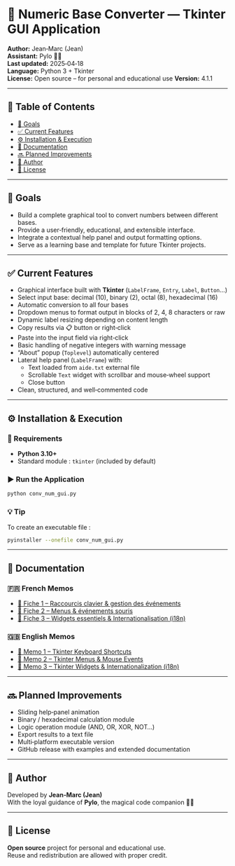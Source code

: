 # 🧮 Numeric Base Converter — Tkinter GUI Application

**Author:** Jean‑Marc (Jean)  
**Assistant:** Pylo 🧙‍♂️  
**Last updated:** 2025‑04‑18  
**Language:** Python 3 + Tkinter  
**License:** Open source – for personal and educational use
**Version:** 4.1.1


---

## 📖 Table of Contents
- [🎯 Goals](#-goals)
- [✅ Current Features](#-current-features)
- [⚙️ Installation & Execution](#️-installation--execution)
- [📘 Documentation](#-documentation)
- [🔜 Planned Improvements](#-planned-improvements)
- [👤 Author](#-author)
- [📜 License](#-license)

---

## 🎯 Goals
- Build a complete graphical tool to convert numbers between different bases.  
- Provide a user‑friendly, educational, and extensible interface.  
- Integrate a contextual help panel and output formatting options.  
- Serve as a learning base and template for future Tkinter projects.

---

## ✅ Current Features
- Graphical interface built with **Tkinter** (`LabelFrame`, `Entry`, `Label`, `Button`…)  
- Select input base: decimal (10), binary (2), octal (8), hexadecimal (16)  
- Automatic conversion to all four bases  
- Dropdown menus to format output in blocks of 2, 4, 8 characters or raw  
- Dynamic label resizing depending on content length  
- Copy results via 📋 button or right‑click  
- Paste into the input field via right‑click  
- Basic handling of negative integers with warning message  
- “About” popup (`Toplevel`) automatically centered  
- Lateral help panel (`LabelFrame`) with:  
  - Text loaded from `aide.txt` external file  
  - Scrollable `Text` widget with scrollbar and mouse‑wheel support  
  - Close button  
- Clean, structured, and well‑commented code

---

## ⚙️ Installation & Execution

### 🧩 Requirements
- **Python 3.10+**
- Standard module : `tkinter` (included by default)

### ▶️ Run the Application
```bash
python conv_num_gui.py
```

### 💡 Tip
To create an executable file :
```bash
pyinstaller --onefile conv_num_gui.py
```

---

## 📘 Documentation

### 🇫🇷 French Memos
- [🧭 Fiche 1 – Raccourcis clavier & gestion des événements](./Documentation/Fiche_memo_Tkinter_raccourcis.md)  
- [🧭 Fiche 2 – Menus & événements souris](./Documentation/Fiche_memo_Tkinter_menus_souris.md)  
- [🧭 Fiche 3 – Widgets essentiels & Internationalisation (i18n)](./Documentation/Fiche_memo_Tkinter_widgets_i18n.md)

### 🇬🇧 English Memos
- [🧭 Memo 1 – Tkinter Keyboard Shortcuts](./Documentation/Tkinter_shortcuts_memo_EN.md)  
- [🧭 Memo 2 – Tkinter Menus & Mouse Events](./Documentation/Tkinter_menus_mouse_memo_EN.md)  
- [🧭 Memo 3 – Tkinter Widgets & Internationalization (i18n)](./Documentation/Tkinter_widgets_i18n_memo_EN.md)

---

## 🔜 Planned Improvements
- Sliding help‑panel animation  
- Binary / hexadecimal calculation module  
- Logic operation module (AND, OR, XOR, NOT…)  
- Export results to a text file  
- Multi‑platform executable version  
- GitHub release with examples and extended documentation

---

## 👤 Author
Developed by **Jean‑Marc (Jean)**  
With the loyal guidance of **Pylo**, the magical code companion 🧙‍♂️

---

## 📜 License
**Open source** project for personal and educational use.  
Reuse and redistribution are allowed with proper credit.
